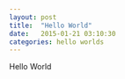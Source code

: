 ```yaml
---
layout: post
title:  "Hello World"
date:   2015-01-21 03:10:30
categories: hello worlds
---
```


Hello World
